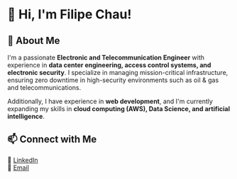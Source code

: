 # 👋 Hi, I'm Filipe Chau!

## 🚀 About Me
I'm a passionate **Electronic and Telecommunication Engineer** with experience in **data center engineering, access control systems, and electronic security**. I specialize in managing mission-critical infrastructure, ensuring zero downtime in high-security environments such as oil & gas and telecommunications.

Additionally, I have experience in **web development**, and I'm currently expanding my skills in **cloud computing (AWS), Data Science, and artificial intelligence**.

## 📫 Connect with Me
🔗 [LinkedIn](https://www.linkedin.com/in/filipe-chau-b25820211/)  
📧 [Email](mailto:filipechau@outlook.pt)
